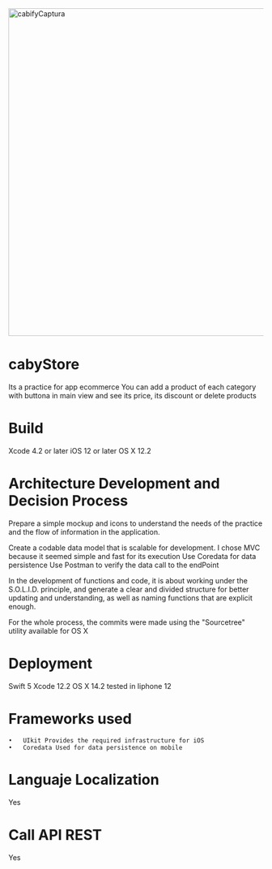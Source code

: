 <img width="646" alt="cabifyCaptura" src="https://user-images.githubusercontent.com/6540018/111161765-c6670f00-859b-11eb-96dc-fd5c1adc3f34.png">


# cabyStore
Its a practice for app ecommerce
You can add a product of each category with buttona in main view and see its price, its discount or delete products

# Build
Xcode 4.2 or later iOS 12 or later OS X 12.2

# Architecture Development and Decision Process
Prepare a simple mockup and icons to understand the needs of the practice and the flow of information in the application.

Create a codable data model that is scalable for development.
I chose MVC because it seemed simple and fast for its execution
Use Coredata for data persistence
Use Postman to verify the data call to the endPoint

In the development of functions and code, it is about working under the S.O.L.I.D. principle, and generate a clear and divided structure for better updating and understanding, as well as naming functions that are explicit enough.

For the whole process, the commits were made using the "Sourcetree" utility available for OS X

# Deployment
Swift 5 Xcode 12.2 OS X 14.2  tested in Iiphone 12


# Frameworks used
	•	UIkit Provides the required infrastructure for iOS
	•	Coredata Used for data persistence on mobile


# Languaje Localization
Yes

# Call API REST
Yes
